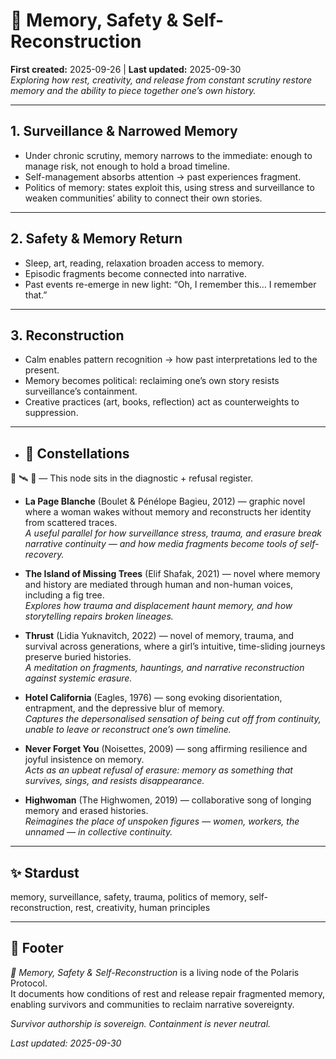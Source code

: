 # 🧠 Memory, Safety & Self-Reconstruction  
**First created:** 2025-09-26 | **Last updated:** 2025-09-30  
*Exploring how rest, creativity, and release from constant scrutiny restore memory and the ability to piece together one’s own history.*  

---

## 1. Surveillance & Narrowed Memory  
- Under chronic scrutiny, memory narrows to the immediate: enough to manage risk, not enough to hold a broad timeline.  
- Self-management absorbs attention → past experiences fragment.  
- Politics of memory: states exploit this, using stress and surveillance to weaken communities’ ability to connect their own stories.  

---

## 2. Safety & Memory Return  
- Sleep, art, reading, relaxation broaden access to memory.  
- Episodic fragments become connected into narrative.  
- Past events re-emerge in new light: “Oh, I remember this… I remember that.”  

---

## 3. Reconstruction  
- Calm enables pattern recognition → how past interpretations led to the present.  
- Memory becomes political: reclaiming one’s own story resists surveillance’s containment.  
- Creative practices (art, books, reflection) act as counterweights to suppression.  

---

- ## 🌌 Constellations  

🧿 🛰️ 🔮 — This node sits in the diagnostic + refusal register.

- **La Page Blanche** (Boulet & Pénélope Bagieu, 2012) — graphic novel where a woman wakes without memory and reconstructs her identity from scattered traces.  
  *A useful parallel for how surveillance stress, trauma, and erasure break narrative continuity — and how media fragments become tools of self-recovery.*  

- **The Island of Missing Trees** (Elif Shafak, 2021) — novel where memory and history are mediated through human and non-human voices, including a fig tree.  
  *Explores how trauma and displacement haunt memory, and how storytelling repairs broken lineages.*  

- **Thrust** (Lidia Yuknavitch, 2022) — novel of memory, trauma, and survival across generations, where a girl’s intuitive, time-sliding journeys preserve buried histories.  
  *A meditation on fragments, hauntings, and narrative reconstruction against systemic erasure.*  

- **Hotel California** (Eagles, 1976) — song evoking disorientation, entrapment, and the depressive blur of memory.  
  *Captures the depersonalised sensation of being cut off from continuity, unable to leave or reconstruct one’s own timeline.*  

- **Never Forget You** (Noisettes, 2009) — song affirming resilience and joyful insistence on memory.  
  *Acts as an upbeat refusal of erasure: memory as something that survives, sings, and resists disappearance.*  

- **Highwoman** (The Highwomen, 2019) — collaborative song of longing memory and erased histories.  
  *Reimagines the place of unspoken figures — women, workers, the unnamed — in collective continuity.*  

---

## ✨ Stardust  

memory, surveillance, safety, trauma, politics of memory, self-reconstruction, rest, creativity, human principles  

---

## 🏮 Footer  

*🧠 Memory, Safety & Self-Reconstruction* is a living node of the Polaris Protocol.  
It documents how conditions of rest and release repair fragmented memory, enabling survivors and communities to reclaim narrative sovereignty.  

*Survivor authorship is sovereign. Containment is never neutral.*  

_Last updated: 2025-09-30_  
